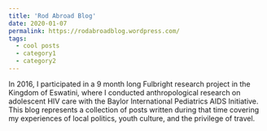 ```yaml
---
title: 'Rod Abroad Blog'
date: 2020-01-07
permalink: https://rodabroadblog.wordpress.com/
tags:
  - cool posts
  - category1
  - category2
---
```


In 2016, I participated in a 9 month long Fulbright research project in the Kingdom of Eswatini, where I conducted anthropological research on adolescent HIV care with the Baylor International Pediatrics AIDS Initiative. This blog represents a collection of posts written during that time covering my experiences of local politics, youth culture, and the privilege of travel. 
